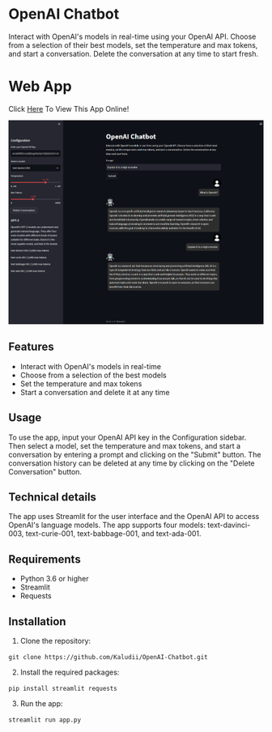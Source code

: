 
# OpenAI Chatbot

Interact with OpenAI's models in real-time using your OpenAI API. Choose from a selection of their best models, set the temperature and max tokens, and start a conversation. Delete the conversation at any time to start fresh.

# Web App
Click [Here](https://kaludii-openai-chatbot-app-jd0vo6.streamlit.app/ "Here") To View This App Online!

![Image](https://github.com/Kaludii/OpenAI-Chatbot/blob/main/images/OpenAI-Chatbot.png?raw=true)

## Features

-   Interact with OpenAI's models in real-time
-   Choose from a selection of the best models
-   Set the temperature and max tokens
-   Start a conversation and delete it at any time

## Usage

To use the app, input your OpenAI API key in the Configuration sidebar. Then select a model, set the temperature and max tokens, and start a conversation by entering a prompt and clicking on the "Submit" button. The conversation history can be deleted at any time by clicking on the "Delete Conversation" button.

## Technical details

The app uses Streamlit for the user interface and the OpenAI API to access OpenAI's language models. The app supports four models: text-davinci-003, text-curie-001, text-babbage-001, and text-ada-001.

## Requirements

-   Python 3.6 or higher
-   Streamlit
-   Requests

## Installation

1.  Clone the repository:

`git clone https://github.com/Kaludii/OpenAI-Chatbot.git` 

2.  Install the required packages:

`pip install streamlit requests` 

3.  Run the app:

`streamlit run app.py`
